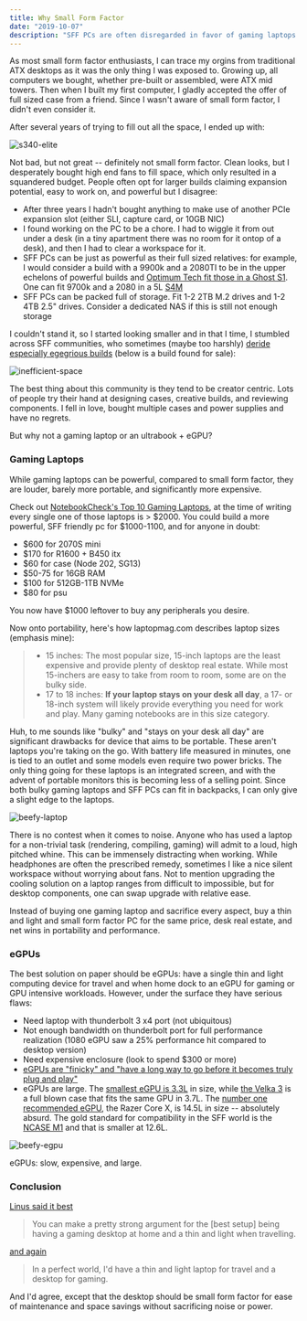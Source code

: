 ```yaml
---
title: Why Small Form Factor
date: "2019-10-07"
description: "SFF PCs are often disregarded in favor of gaming laptops or full sized ATX cases, but those alternatives have downsides where small form factor finds its niche: powerful, silent, and portable. Full sized ATX cases are space inefficient, bulky, and harder to work with, while gaming laptops are louder, barely more portable, and significantly more expensive. If exposed to SFF PCs, I believe more people would opt for them"
---
```


As most small form factor enthusiasts, I can trace my orgins from traditional ATX desktops as it was the only thing I was exposed to. Growing up, all computers we bought, whether pre-built or assembled, were ATX mid towers. Then when I built my first computer, I gladly accepted the offer of full sized case from a friend. Since I wasn't aware of small form factor, I didn't even consider it.

After several years of trying to fill out all the space, I ended up with:

![s340-elite](./s340-elite.jpg "My NZXT S340 Elite before selling it")

Not bad, but not great -- definitely not small form factor. Clean looks, but I desperately bought high end fans to fill space, which only resulted in a squandered budget. People often opt for larger builds claiming expansion potential, easy to work on, and powerful but I disagree:

- After three years I hadn't bought anything to make use of another PCIe expansion slot (either SLI, capture card, or 10GB NIC)
- I found working on the PC to be a chore. I had to wiggle it from out under a desk (in a tiny apartment there was no room for it ontop of a desk), and then I had to clear a workspace for it.
- SFF PCs can be just as powerful as their full sized relatives: for example, I would consider a build with a 9900k and a 2080TI to be in the upper echelons of powerful builds and [Optimum Tech fit those in a Ghost S1](https://www.youtube.com/watch?v=H8RmWvrKhdY). One can fit 9700k and a 2080 in a 5L [S4M](https://nfc-systems.com/skyreach-4-mini)
- SFF PCs can be packed full of storage. Fit 1-2 2TB M.2 drives and 1-2 4TB 2.5" drives. Consider a dedicated NAS if this is still not enough storage

I couldn't stand it, so I started looking smaller and in that I time, I stumbled across SFF communities, who sometimes (maybe too harshly) [deride especially egegrious builds](https://smallformfactor.net/forum/threads/the-space-inefficiency-thread.471/) (below is a build found for sale):

![inefficient-space](./inefficient-space.jpg "Ugly and space inefficient PC for sale")

The best thing about this community is they tend to be creator centric. Lots of people try their hand at designing cases, creative builds, and reviewing components. I fell in love, bought multiple cases and power supplies and have no regrets.

But why not a gaming laptop or an ultrabook + eGPU?

### Gaming Laptops

While gaming laptops can be powerful, compared to small form factor, they are louder, barely more portable, and significantly more expensive.

Check out [NotebookCheck's Top 10 Gaming Laptops](https://www.notebookcheck.net/Notebookcheck-s-Top-10-Gaming-Notebooks.98628.0.html), at the time of writing every single one of those laptops is > $2000. You could build a more powerful, SFF friendly pc for $1000-1100, and for anyone in doubt:

- \$600 for 2070S mini
- \$170 for R1600 + B450 itx
- \$60 for case (Node 202, SG13)
- \$50-75 for 16GB RAM
- \$100 for 512GB-1TB NVMe
- \$80 for psu

You now have \$1000 leftover to buy any peripherals you desire.

Now onto portability, here's how laptopmag.com describes laptop sizes (emphasis mine):

> - 15 inches: The most popular size, 15-inch laptops are the least expensive and provide plenty of desktop real estate. While most 15-inchers are easy to take from room to room, some are on the bulky side.
> - 17 to 18 inches: **If your laptop stays on your desk all day**, a 17- or 18-inch system will likely provide everything you need for work and play. Many gaming notebooks are in this size category.

Huh, to me sounds like "bulky" and "stays on your desk all day" are significant drawbacks for device that aims to be portable. These aren't laptops you're taking on the go. With battery life measured in minutes, one is tied to an outlet and some models even require two power bricks. The only thing going for these laptops is an integrated screen, and with the advent of portable monitors this is becoming less of a selling point. Since both bulky gaming laptops and SFF PCs can fit in backpacks, I can only give a slight edge to the laptops.

![beefy-laptop](./beefy-laptop.png "The beefy Asus G703Gi with dual power bricks")

There is no contest when it comes to noise. Anyone who has used a laptop for a non-trivial task (rendering, compiling, gaming) will admit to a loud, high pitched whine. This can be immensely distracting when working. While headphones are often the prescribed remedy, sometimes I like a nice silent workspace without worrying about fans. Not to mention upgrading the cooling solution on a laptop ranges from difficult to impossible, but for desktop components, one can swap upgrade with relative ease.

Instead of buying one gaming laptop and sacrifice every aspect, buy a thin and light and small form factor PC for the same price, desk real estate, and net wins in portability and performance.

### eGPUs

The best solution on paper should be eGPUs: have a single thin and light computing device for travel and when home dock to an eGPU for gaming or GPU intensive workloads. However, under the surface they have serious flaws:

- Need laptop with thunderbolt 3 x4 port (not ubiquitous)
- Not enough bandwidth on thunderbolt port for full performance realization (1080 eGPU saw a 25% performance hit compared to desktop version)
- Need expensive enclosure (look to spend \$300 or more)
- [eGPUs are "finicky" and "have a long way to go before it becomes truly plug and play"](https://www.notebookcheck.net/Aorus-RTX-2070-Gaming-Box-with-Dell-XPS-13-9380-Review.413819.0.html)
- eGPUs are large. The [smallest eGPU is 3.3L](https://www.gigabyte.com/us/Graphics-Card/GV-N2070IXEB-8GC#kf) in size, while [the Velka 3](https://www.velkase.com/products/velka-3) is a full blown case that fits the same GPU in 3.7L. The [number one recommended eGPU](https://egpu.io/best-egpu-buyers-guide/), the Razer Core X, is 14.5L in size -- absolutely absurd. The gold standard for compatibility in the SFF world is the [NCASE M1](https://www.sfflab.com/products/ncase_m1) and that is smaller at 12.6L.

![beefy-egpu](./razer-core-x.jpg "Razer Core X hogging all the desk space")

eGPUs: slow, expensive, and large.

### Conclusion

[Linus said it best](https://www.youtube.com/watch?v=ivyYAv7wd8g)

> You can make a pretty strong argument for the [best setup] being having a gaming desktop at home and a thin and light when travelling.

[and again](https://youtu.be/SHOMc4XU8jM)

> In a perfect world, I'd have a thin and light laptop for travel and a desktop for gaming.

And I'd agree, except that the desktop should be small form factor for ease of maintenance and space savings without sacrificing noise or power.
